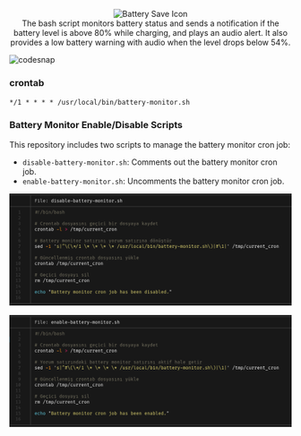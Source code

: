 <p align="center">
  <img src="https://cdn-icons-png.flaticon.com/512/8977/8977816.png" alt="Battery Save Icon" width="100"/> <br/>
The bash script monitors battery status and sends a notification if the battery level is above 80% while charging, and plays an audio alert. It also provides a low battery warning with audio when the level drops below 54%.
</p>

![codesnap](https://github.com/user-attachments/assets/ad908fa1-8567-4300-a6ee-ca68286cbd0d)

### crontab

```
*/1 * * * * /usr/local/bin/battery-monitor.sh
```

### Battery Monitor Enable/Disable Scripts

This repository includes two scripts to manage the battery monitor cron job:

- `disable-battery-monitor.sh`: Comments out the battery monitor cron job.
- `enable-battery-monitor.sh`: Uncomments the battery monitor cron job.


![image](Code_batcat_disable-battery.png)

![image](Code_batcat_enable-battery.png)
